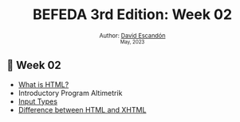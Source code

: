 <div align="center">
  <h1> BEFEDA 3rd Edition: Week 02</h1>
    <a class="header-badge" target="_blank" href="">  
    </a>
    <sub>Author:
    <a href="" target="">David Escandón</a><br>
    <small> May, 2023</small>
    </sub>
</div>

<h2>📔 Week 02</h2>
<ul>
  <li> <a href="https://docs.google.com/document/d/1Tx_8vplk58Y5LZY-4bALParl2SIMMh9EOXlMcEi14SE/edit#heading=h.29ucpt7xk7et" target="_blank">What is HTML?</a></li>
  <li href="#">Introductory Program Altimetrik</li>
    <li> <a href="https://docs.google.com/document/d/1Tx_8vplk58Y5LZY-4bALParl2SIMMh9EOXlMcEi14SE/edit#heading=h.umghd13c8hy0" target="_blank">Input Types </a></li>
  <li> <a href="https://docs.google.com/document/d/1Tx_8vplk58Y5LZY-4bALParl2SIMMh9EOXlMcEi14SE/edit#heading=h.8rzrhs62wrxy" target="_blank">Difference between HTML and XHTML</a></li>
</ul>